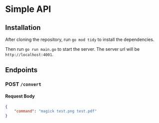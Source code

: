 # Simple API

## Installation

After cloning the repository, run `go mod tidy` to install the dependencies.

Then run `go run main.go` to start the server. The server url will be `http://localhost:4001`.

## Endpoints

### POST `/convert`

#### Request Body

```json
{
    "command": "magick test.png test.pdf"
}
```

